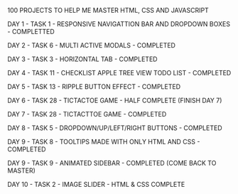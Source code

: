 100 PROJECTS TO HELP ME MASTER HTML, CSS AND JAVASCRIPT

DAY 1 - TASK 1 - RESPONSIVE NAVIGATTION BAR AND DROPDOWN BOXES - COMPLETTED

DAY 2 - TASK 6 - MULTI ACTIVE MODALS - COMPLETED

DAY 3 - TASK 3 - HORIZONTAL TAB - COMPLETED

DAY 4 - TASK 11 - CHECKLIST APPLE TREE VIEW TODO LIST - COMPLETED

DAY 5 - TASK 13 - RIPPLE BUTTON EFFECT - COMPLETED

DAY 6 - TASK 28 - TICTACTOE GAME - HALF COMPLETE (FINISH DAY 7)

DAY 7 - TASK 28 - TICTACTTOE GAME - COMPLETED

DAY 8 - TASK 5 - DROPDOWN/UP/LEFT/RIGHT BUTTONS - COMPLETED

DAY 9 - TASK 8 - TOOLTIPS MADE WITH ONLY HTML AND CSS - COMPLETED

DAY 9 - TASK 9 - ANIMATED SIDEBAR - COMPLETED (COME BACK TO MASTER)

DAY 10 - TASK 2 - IMAGE SLIDER - HTML & CSS COMPLETE